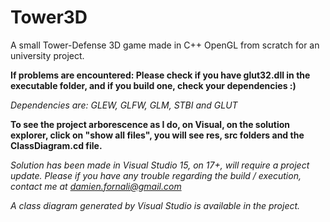 # Tower3D
A small Tower-Defense 3D game made in C++ OpenGL from scratch for an university project.

**If problems are encountered:
Please check if you have glut32.dll in the executable folder, and if you build one, check your dependencies :)**

*Dependencies are: GLEW, GLFW, GLM, STBI and GLUT*

**To see the project arborescence as I do, on Visual, on the solution explorer, click on "show all files", you will see res, src folders and the ClassDiagram.cd file.**

*Solution has been made in Visual Studio 15, on 17+, will require a project update.*
*Please if you have any trouble regarding the build / execution, contact me at damien.fornali@gmail.com*

*A class diagram generated by Visual Studio is available in the project.*

